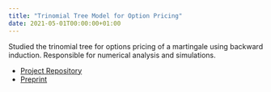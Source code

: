 ```yaml
---
title: "Trinomial Tree Model for Option Pricing"
date: 2021-05-01T00:00:00+01:00
---
```


Studied the trinomial tree for options pricing of a martingale using backward induction. Responsible for numerical analysis and simulations.

- [Project Repository](https://github.com/yao-creative/trinomial_basic)
- [Preprint](https://github.com/yao-creative/trinomial_basic)
